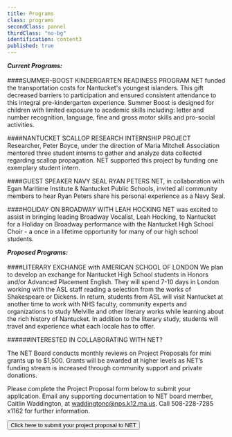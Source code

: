 ```yaml
---
title: Programs
class: programs
secondClass: pannel
thirdClass: "no-bg"
identification: content3
published: true
---
```


_**Current Programs:**_<br/><br/>
####SUMMER-BOOST KINDERGARTEN READINESS PROGRAM
NET funded the transportation costs for Nantucket's youngest islanders. This gift decreased barriers to participation and ensured consistent attendance to this integral pre-kindergarten experience. Summer Boost is designed for children with limited exposure to academic skills including: letter and number recognition, language, fine and gross motor skills and pro-social activities. 

####NANTUCKET SCALLOP RESEARCH INTERNSHIP PROJECT
Researcher, Peter Boyce, under the direction of Maria Mitchell Association mentored three student interns to gather and analyze data collected regarding scallop propagation. NET supported this project by funding one exemplary student intern.   

####GUEST SPEAKER NAVY SEAL RYAN PETERS 
NET, in collaboration with Egan Maritime Institute & Nantucket Public Schools, invited all community members to hear Ryan Peters share his personal experience as a Navy Seal.  

####HOLIDAY ON BROADWAY WITH LEAH HOCKING
NET was excited to assist in bringing leading Broadway Vocalist, Leah Hocking, to Nantucket for a Holiday on Broadway performance with the Nantucket High School Choir - a once in a lifetime opportunity for many of our high school students.  

_**Proposed Programs:**_<br/><br/>
####LITERARY EXCHANGE with AMERICAN SCHOOL OF LONDON
We plan to develop an exchange for Nantucket High School students in Honors and/or Advanced Placement English. They will spend 7-10 days in London working with the ASL staff reading a selection from the works of Shakespeare or Dickens.  In return, students from ASL will visit Nantucket at another time to work with NHS faculty, community experts and organizations to study Melville and other literary works while learning about the rich history of Nantucket.  In addition to the literary study, students will travel and experience what each locale has to offer.


######INTERESTED IN COLLABORATING WITH NET? 
 
The NET Board conducts monthly reviews on Project Proposals for mini grants up to $1,500. Grants will be awarded at higher levels as NET’s funding stream is increased through community support and private donations. 
 
Please complete the Project Proposal form below to submit your application. Email any supporting documentation to NET board member, Caitlin Waddington, at waddingtonc@nps.k12.ma.us. Call 508-228-7285 x1162 for further information.

<a href="/proposal-form.html"> <button id="form-link">Click here to submit your project proposal to NET</button></a>